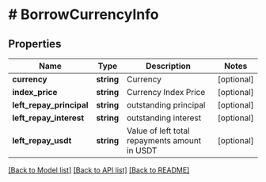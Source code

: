 # # BorrowCurrencyInfo

## Properties

Name | Type | Description | Notes
------------ | ------------- | ------------- | -------------
**currency** | **string** | Currency | [optional] 
**index_price** | **string** | Currency Index Price | [optional] 
**left_repay_principal** | **string** | outstanding principal | [optional] 
**left_repay_interest** | **string** | outstanding interest | [optional] 
**left_repay_usdt** | **string** | Value of left total repayments amount in USDT | [optional] 

[[Back to Model list]](../../README.md#documentation-for-models) [[Back to API list]](../../README.md#documentation-for-api-endpoints) [[Back to README]](../../README.md)
